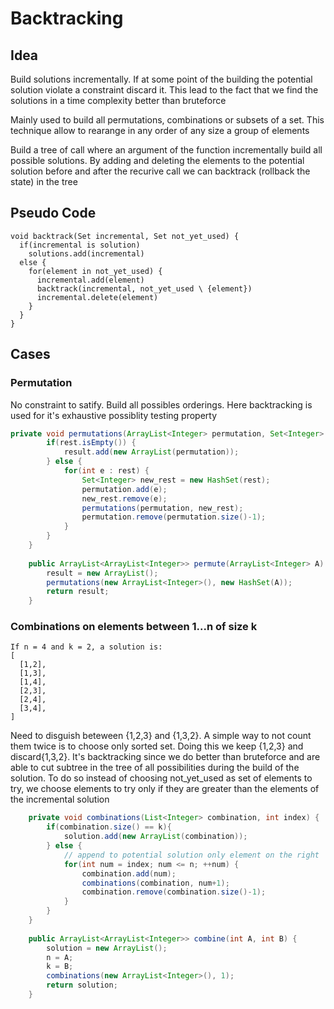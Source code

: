 # Backtracking

## Idea
Build solutions incrementally. If at some point of the building the potential solution violate a constraint discard it. This lead to the fact that we find the solutions in a time complexity better than bruteforce

Mainly used to build all permutations, combinations or subsets of a set. This technique allow to rearange in any order of any size a group of elements

Build a tree of call where an argument of the function incrementally build all possible solutions. By adding and deleting the elements to the potential solution before and after the recurive call we can backtrack (rollback the state) in the tree

## Pseudo Code
```
void backtrack(Set incremental, Set not_yet_used) {
  if(incremental is solution)
    solutions.add(incremental)
  else {
    for(element in not_yet_used) {
      incremental.add(element)
      backtrack(incremental, not_yet_used \ {element})
      incremental.delete(element)
    }
  }
}
```

## Cases
### Permutation 
No constraint to satify. Build all possibles orderings. Here backtracking is used for it's exhaustive possiblity testing property

```java
private void permutations(ArrayList<Integer> permutation, Set<Integer> rest) {
        if(rest.isEmpty()) {
            result.add(new ArrayList(permutation));
        } else {
            for(int e : rest) {
                Set<Integer> new_rest = new HashSet(rest);
                permutation.add(e);
                new_rest.remove(e);
                permutations(permutation, new_rest);
                permutation.remove(permutation.size()-1);
            }
        }
    }
    
    public ArrayList<ArrayList<Integer>> permute(ArrayList<Integer> A) {
        result = new ArrayList();
        permutations(new ArrayList<Integer>(), new HashSet(A));
        return result;
    }
```

### Combinations on elements between 1...n of size k
```
If n = 4 and k = 2, a solution is:
[
  [1,2],
  [1,3],
  [1,4],
  [2,3],
  [2,4],
  [3,4],
]
```
Need to disguish beteween {1,2,3} and {1,3,2}. A simple way to not count them twice is to choose only sorted set. Doing this we keep {1,2,3} and discard{1,3,2}. It's backtracking since we do better than bruteforce and are able to cut subtree in the tree of all possibilities during the build of the solution. To do so instead of choosing not_yet_used as set of elements to try, we choose elements to try only if they are greater than the elements of the incremental solution

```java
    private void combinations(List<Integer> combination, int index) {
        if(combination.size() == k){
            solution.add(new ArrayList(combination));
        } else {
            // append to potential solution only element on the right
            for(int num = index; num <= n; ++num) {
                combination.add(num);
                combinations(combination, num+1);
                combination.remove(combination.size()-1);
            }
        }
    }
    
    public ArrayList<ArrayList<Integer>> combine(int A, int B) {
        solution = new ArrayList();
        n = A;
        k = B;
        combinations(new ArrayList<Integer>(), 1);
        return solution;
    }
```
